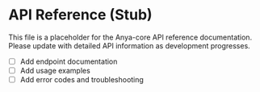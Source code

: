 # API Reference (Stub)

This file is a placeholder for the Anya-core API reference documentation. Please update with detailed API information as development progresses.

- [ ] Add endpoint documentation
- [ ] Add usage examples
- [ ] Add error codes and troubleshooting
